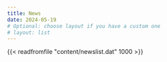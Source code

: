 ```yaml
---
title: News
date: 2024-05-19
# Optional: choose layout if you have a custom one
# layout: list
---
```


{{< readfromfile "content/newslist.dat" 1000 >}}

